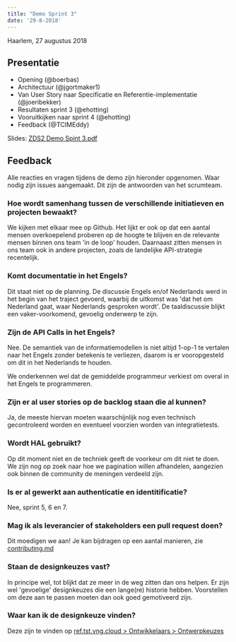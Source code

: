 ```yaml
---
title: "Demo Sprint 3"
date: '29-8-2018'
---
```


Haarlem, 27 augustus 2018

## Presentatie

- Opening (@boerbas)
- Architectuur (@jgortmaker1)
- Van User Story naar Specificatie en Referentie-implementatie (@joeribekker)
- Resultaten sprint 3 (@ehotting)
- Vooruitkijken naar sprint 4 (@ehotting)
- Feedback (@TCIMEddy)

Slides: [ZDS2 Demo Spint 3.pdf](/community/bestanden/zds2-demo-sprint-3.pdf)

## Feedback

Alle reacties en vragen tijdens de demo zijn hieronder opgenomen. Waar nodig zijn issues aangemaakt. Dit zijn de antwoorden van het scrumteam.

### Hoe wordt samenhang tussen de verschillende initiatieven en projecten bewaakt?

We kijken met elkaar mee op Github. Het lijkt er ook op dat een aantal mensen
overkoepelend proberen op de hoogte te blijven en de relevante mensen binnen
ons team 'in de loop' houden. Daarnaast zitten mensen in ons team ook in
andere projecten, zoals de landelijke API-strategie recentelijk.

### Komt documentatie in het Engels?

Dit staat niet op de planning. De discussie Engels en/of Nederlands werd in het
begin van het traject gevoerd, waarbij de uitkomst was 'dat het om Nederland
gaat, waar Nederlands gesproken wordt'. De taaldiscussie blijkt een
vaker-voorkomend, gevoelig onderwerp te zijn.

### Zijn de API Calls in het Engels?

Nee. De semantiek van de informatiemodellen is niet altijd 1-op-1 te vertalen
naar het Engels zonder betekenis te verliezen, daarom is er vooropgesteld
om dit in het Nederlands te houden.

We onderkennen wel dat de gemiddelde programmeur verkiest om overal in het
Engels te programmeren.

### Zijn er al user stories op de backlog staan die al kunnen?

Ja, de meeste hiervan moeten waarschijnlijk nog even technisch gecontroleerd
worden en eventueel voorzien worden van integratietests.

### Wordt HAL gebruikt?

Op dit moment niet en de techniek geeft de voorkeur om dit niet te doen. We
zijn nog op zoek naar hoe we pagination willen afhandelen, aangezien ook binnen
de community de meningen verdeeld zijn.

### Is er al gewerkt aan authenticatie en identitificatie?

Nee, sprint 5, 6 en 7.

### Mag ik als leverancier of stakeholders een pull request doen?

Dit moedigen we aan! Je kan bijdragen op een aantal manieren, zie
[contributing.md](https://github.com/VNG-Realisatie/gemma-zaken/blob/master/CONTRIBUTING.md)

### Staan de designkeuzes vast?

In principe wel, tot blijkt dat ze meer in de weg zitten dan ons helpen. Er zijn
wel 'gevoelige' designkeuzes die een lange(re) historie hebben. Voorstellen om
deze aan te passen moeten dan ook goed gemotiveerd zijn.

### Waar kan ik de designkeuze vinden?

Deze zijn te vinden op
[ref.tst.vng.cloud > Ontwikkelaars > Ontwerpkeuzes](https://ref.tst.vng.cloud/developers/design-keuzes/)
